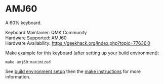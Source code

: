 AMJ60
===

A 60% keyboard.

Keyboard Maintainer: QMK Community  
Hardware Supported: AMJ60  
Hardware Availability: https://geekhack.org/index.php?topic=77636.0  

Make example for this keyboard (after setting up your build environment):

    make amj60:maximized

See [build environment setup](https://docs.qmk.fm/build_environment_setup.html) then the [make instructions](https://docs.qmk.fm/make_instructions.html) for more information.
